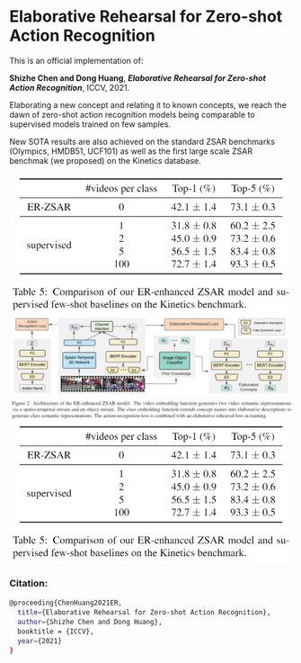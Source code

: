 # Elaborative Rehearsal for Zero-shot Action Recognition
  
This is an official implementation of:

**Shizhe Chen and Dong Huang**, ***Elaborative Rehearsal for Zero-shot Action Recognition***, ICCV, 2021. 

Elaborating a new concept and relating it to known concepts, we reach the dawn of zero-shot action recognition models being comparable to supervised models trained on few samples.

New SOTA results are also achieved on the standard ZSAR benchmarks (Olympics, HMDB51, UCF101) as well as the first large scale ZSAR benchmak (we proposed) on the Kinetics database.  

![teaser](https://github.com/DeLightCMU/ElaborativeRehearsal/blob/main/figures/ZSARvsFew.png)
![framework](https://github.com/DeLightCMU/ElaborativeRehearsal/blob/main/figures/framework.png)
![ZSARvsFew](https://github.com/DeLightCMU/ElaborativeRehearsal/blob/main/figures/ZSARvsFew.png)


### Citation: 

```bash
@proceeding{ChenHuang2021ER,
  title={Elaborative Rehearsal for Zero-shot Action Recognition},
  author={Shizhe Chen and Dong Huang},
  booktitle = {ICCV},
  year={2021}
}
```

